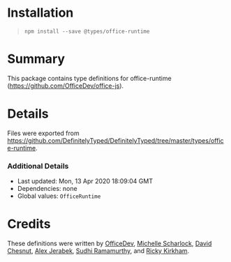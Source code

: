 # Installation
> `npm install --save @types/office-runtime`

# Summary
This package contains type definitions for office-runtime (https://github.com/OfficeDev/office-js).

# Details
Files were exported from https://github.com/DefinitelyTyped/DefinitelyTyped/tree/master/types/office-runtime.

### Additional Details
 * Last updated: Mon, 13 Apr 2020 18:09:04 GMT
 * Dependencies: none
 * Global values: `OfficeRuntime`

# Credits
These definitions were written by [OfficeDev](https://github.com/OfficeDev), [Michelle Scharlock](https://github.com/mscharlock), [David Chesnut](https://github.com/davidchesnut), [Alex Jerabek](https://github.com/AlexJerabek), [Sudhi Ramamurthy](https://github.com/sumurthy), and [Ricky Kirkham](https://github.com/rick-kirkham).
